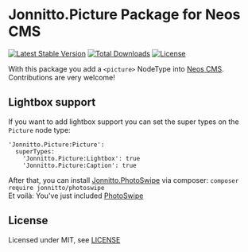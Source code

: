 Jonnitto.Picture Package for Neos CMS
=====================================

[![Latest Stable Version](https://poser.pugx.org/jonnitto/picture/v/stable)](https://packagist.org/packages/jonnitto/picture)
[![Total Downloads](https://poser.pugx.org/jonnitto/picture/downloads)](https://packagist.org/packages/jonnitto/picture)
[![License](https://poser.pugx.org/jonnitto/picture/license)](https://packagist.org/packages/jonnitto/picture)

With this package you add a `<picture>` NodeType into [Neos CMS](https://www.neos.io).  
Contributions are very welcome!

Lightbox support
----------------

If you want to add lightbox support you can set the super types on the `Picture` node type:

```
'Jonnitto.Picture:Picture':
  superTypes:
    'Jonnitto.Picture:Lightbox': true
    'Jonnitto.Picture:Caption': true
```

After that, you can install [Jonnitto.PhotoSwipe](https://github.com/jonnitto/Jonnitto.PhotoSwipe) via composer: `composer require jonnitto/photoswipe`  
Et voilà: You've just included [PhotoSwipe](http://photoswipe.com/)



License
-------

Licensed under MIT, see [LICENSE](LICENSE)
